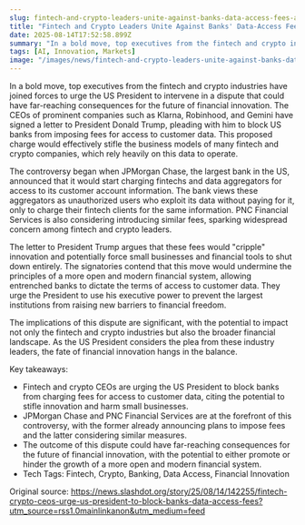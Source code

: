 ```yaml
---
slug: fintech-and-crypto-leaders-unite-against-banks-data-access-fees-a-call-to-action-for-the-us-president
title: "Fintech and Crypto Leaders Unite Against Banks' Data-Access Fees: A Call to Action for the US President"
date: 2025-08-14T17:52:58.899Z
summary: "In a bold move, top executives from the fintech and crypto industries have joined forces to urge the US President to intervene in a dispute that could have far-reaching consequences for the future of financial innovation."
tags: [AI, Innovation, Markets]
image: "/images/news/fintech-and-crypto-leaders-unite-against-banks-data-access-fees-a-call-to-action-for-the-us-president-thumb.jpg"
---
```


In a bold move, top executives from the fintech and crypto industries have joined forces to urge the US President to intervene in a dispute that could have far-reaching consequences for the future of financial innovation. The CEOs of prominent companies such as Klarna, Robinhood, and Gemini have signed a letter to President Donald Trump, pleading with him to block US banks from imposing fees for access to customer data. This proposed charge would effectively stifle the business models of many fintech and crypto companies, which rely heavily on this data to operate.

The controversy began when JPMorgan Chase, the largest bank in the US, announced that it would start charging fintechs and data aggregators for access to its customer account information. The bank views these aggregators as unauthorized users who exploit its data without paying for it, only to charge their fintech clients for the same information. PNC Financial Services is also considering introducing similar fees, sparking widespread concern among fintech and crypto leaders.

The letter to President Trump argues that these fees would "cripple" innovation and potentially force small businesses and financial tools to shut down entirely. The signatories contend that this move would undermine the principles of a more open and modern financial system, allowing entrenched banks to dictate the terms of access to customer data. They urge the President to use his executive power to prevent the largest institutions from raising new barriers to financial freedom.

The implications of this dispute are significant, with the potential to impact not only the fintech and crypto industries but also the broader financial landscape. As the US President considers the plea from these industry leaders, the fate of financial innovation hangs in the balance.


Key takeaways:
- Fintech and crypto CEOs are urging the US President to block banks from charging fees for access to customer data, citing the potential to stifle innovation and harm small businesses.
- JPMorgan Chase and PNC Financial Services are at the forefront of this controversy, with the former already announcing plans to impose fees and the latter considering similar measures.
- The outcome of this dispute could have far-reaching consequences for the future of financial innovation, with the potential to either promote or hinder the growth of a more open and modern financial system.
- Tech Tags: Fintech, Crypto, Banking, Data Access, Financial Innovation

Original source: https://news.slashdot.org/story/25/08/14/142255/fintech-crypto-ceos-urge-us-president-to-block-banks-data-access-fees?utm_source=rss1.0mainlinkanon&utm_medium=feed